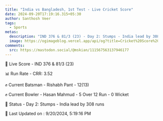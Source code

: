 ```yaml
---
title: "India vs Bangladesh, 1st Test - Live Cricket Score"
date: 2024-09-20T17:19:16.315+05:30
author: Santhosh Veer
tags:
  - Sports
metas:
  description: "IND 376 & 81/3 (23) - Day 2: Stumps - India lead by 308 runs"
  image: https://ogimageblog.vercel.app/api/og?title=Cricket%20Score%20%F0%9F%8F%8F
comments:
  src: https://mastodon.social/@mskian/111567563137946177
---
```


🔴 Live Score - IND 376 & 81/3 (23)  

📊 Run Rate - CRR: 3.52  

✊ Current Batsman - Rishabh Pant - 12(13)  

✊ Current Bowler - Hasan Mahmud - 5 Over 12 Run - 0 Wicket  

📑 Status - Day 2: Stumps - India lead by 308 runs

<!--more-->

📝 Last Updated on : 9/20/2024, 5:19:16 PM

